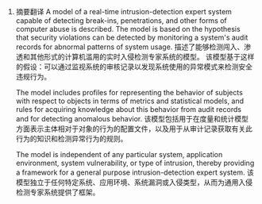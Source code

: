 1. 摘要翻译
   A model of a real-time intrusion-detection expert system capable of detecting break-ins, penetrations, and other forms of computer abuse is described. The model is based on the hypothesis that security violations can be detected by monitoring a system's audit records for abnormal patterns of system usage.
   描述了能够检测闯入、渗透和其他形式的计算机滥用的实时入侵检测专家系统的模型。 该模型基于这样的假设：可以通过监视系统的审核记录以发现系统使用的异常模式来检测安全违规行为。
   
   The model includes profiles for representing the behavior of subjects with respect to objects in terms of metrics and statistical models, and rules for acquiring knowledge about this behavior from audit records and for detecting anomalous behavior.
   该模型包括用于在度量和统计模型方面表示主体相对于对象的行为的配置文件，以及用于从审计记录获取有关此行为的知识和检测异常行为的规则。

   The model is independent of any particular system, application environment, system vulnerability, or type of intrusion, thereby providing a framework for a general purpose intrusion-detection expert system.
   该模型独立于任何特定系统、应用环境、系统漏洞或入侵类型，从而为通用入侵检测专家系统提供了框架。
